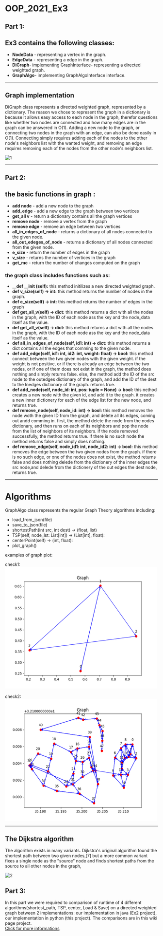 # OOP_2021_Ex3

<h2>Part 1:</h2>
<h2>Ex3 contains the following classes: </h2>

<ul>
  <li><b>NodeData</b> - representing a vertex in the graph.</li>
  <li><b>EdgeData</b> - representing a edge in the graph.</li>
  <li><b>DiGraph</b>- implementing GraphInterface- representing a directed weighted graph.</li>
  <li><b>GraphAlgo</b>- implementing GraphAlgoInterface interface.</li>
</ul>

<hr>

<h2>Graph implementation</h2>

DiGraph class represents a directed weighted graph, represented by a dictionary. The reason we chose to represent the graph in a dictionary is because it allows easy access to each node in the graph, therefor questions like whether two nodes are connected and how many edges are in the graph can be answered in O(1). Adding a new node to the graph, or connecting two nodes in the graph with an edge, can also be done easily in O(1). Connecting simply requires adding each of the nodes to the other node's neighbors list with the wanted weight, and removing an edge requires removing each of the nodes from the other node's neighbors list.

![1](https://user-images.githubusercontent.com/88532380/146683277-3d0431bc-5173-4d1c-9695-f2cb47665f31.png)

<hr>

<h2>Part 2:</h2>
<h2>the basic functions in graph :</h2>
<ul>
  <li><b>add node</b> - add a new node to the graph</li>
  <li><b>add_edge</b> - add a new edge to the graph between two vertices</li>
  <li><b>get_all v</b> - return a dictionary contains all the graph vertices</li>
  <li><b>remove node</b> - remove a vertex from the graph</li>
  <li><b>remove edge</b> - remove an edge between two vertices</li>
  <li><b>all_in_edges_of_node</b> - returns a dictionary of all nodes connected to the given node.</li>
  <li><b>all_out_edeges_of_node</b> - returns a dictionary of all nodes connected from the given node.</li>
  <li><b>e_size</b> - return the number of edges in the graph</li>
  <li><b>v_size</b> - returns the number of vertices in the graph</li>
  <li><b>get_mc</b> - return the number of changes computed on the graph</li>
</ul>

<h3>the graph class includes functions such as:</h3>
<ul>
<li><b>__def __init (self):</b> this method initilizes a new directed weighted graph.</li>

<li><b>def v_size(self) -> int:</b> this method returns the number of nodes in the graph.</li>

<li><b>def e_size(self) -> int:</b> this method returns the number of edges in the graph</li>

<li><b>def get_all_v(self) -> dict:</b> this method returns a dict with all the nodes in the graph, with the ID of each node ass the key and the node_data itself as the value.</li>

<li><b>def get_all_v(self) -> dict:</b> this method returns a dict with all the nodes in the graph, with the ID of each node ass the key and the node_data itself as the value.</li>

<li><b>def all_in_edges_of_node(self, id1: int) -> dict:</b> this method returns a dict contains all the edges that comming to the given node.</li>

<li><b>def add_edge(self, id1: int, id2: int, weight: float) -> bool:</b> this method connect between the two given nodes with the given weight. if the weight is not positive, or if there is already an edge between the two nodes, or if one of them does not exist in the graph, the method does nothing and simply returns false. else, the method add the ID of the src node to the outedges dictionary of the graph, and add the ID of the dest to the Inedges dictionary of the graph. returns true.</li>

<li><b>def add_node(self, node_id: int, pos: tuple = None) -> bool:</b> this nethod creates a new node with the given id, and add it to the graph. it creates a new inner dictionery for each of the edge list for the new node, and returns true.</li>

<li><b>def remove_node(self, node_id: int) -> bool:</b> this method removes the node woth the given ID from the graph, and delete all its edges, coming out andd comming in. first, the method delete the node from the nodes dictionary, and then runs on each of its neighbors and pop the node from the list of neighbors of its neighbors. if the node removed successfully, the method returns true. if there is no such node the method returns false and simply does nothing.</li>

<li><b>def remove_edge(self, node_id1: int, node_id2: int) -> bool:</b> this method removes the edge between the two given nodes from the graph. if there is no such edge, or one of the nodes does not exist, the method returns false and does nothing delede from the dictionery of the inner edges the src node,and delede from the dictionery of the out edges the dest node, returns true.</li>
</ul>

<hr>

<h1>Algorithms</h1>
GraphAlgo class represents the regular Graph Theory algorithms including:
<ul>
  <li>load_from_json(file)</li>
  <li>save_to_json(file)</li>
  <li>shortestPath(int src, int dest) -> (float, list)</li>
  <li>TSP(self, node_lst: List[int]) -> (List[int], float):</li>
  <li>centerPoint(self) -> (int, float):</li>
  <li>plot_graph()</li>
</ul>

examples of graph plot:

check1:<br>
<img src="https://github.com/AdnanAzem/OOP_2021_Ex3/blob/main/Pictures/check1.png" alt="check1" width="500" height="400">

check2:<br>
<img src="https://github.com/AdnanAzem/OOP_2021_Ex3/blob/main/Pictures/check2.png" alt="check2" width="500" height="400">

<hr>

<h2>The Dijkstra algorithm</h2>
The algorithm exists in many variants. Dijkstra's original algorithm found the shortest path between two given nodes,[7] but a more common variant fixes a single node as the "source" node and finds shortest paths from the source to all other nodes in the graph,

![2](https://user-images.githubusercontent.com/88532380/146683804-7c8c4155-0dbc-4195-9dd0-1a925c659eae.gif)

<h2>Part 3:</h2>
In this part we were required to comparison of runtime of 4 different algorithms(shortest_path, TSP, center, Load & Save) on a directed weighted graph between 2 implementations: our implementation in java (Ex2 project), our implementation in python (this project). The comparisons are in this wiki page project.<br>
<a href="https://github.com/AdnanAzem/OOP_2021_Ex3/wiki/Comparisons">Click for more informations</a>

